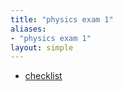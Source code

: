 ```yaml
---
title: "physics exam 1"
aliases:
- "physics exam 1"
layout: simple
---
```


- [checklist](checklist.md)